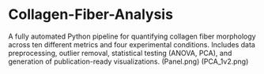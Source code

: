 # Collagen-Fiber-Analysis
A fully automated Python pipeline for quantifying collagen fiber morphology across ten different metrics and four experimental conditions. Includes data preprocessing, outlier removal, statistical testing (ANOVA, PCA), and generation of publication-ready visualizations.
(Panel.png)
(PCA_1v2.png)

